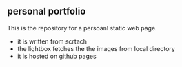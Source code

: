 ## personal portfolio

This is the repository for a persoanl static web page.

- it is written from scrtach
- the lightbox fetches the the images from local directory
- it is hosted on github pages
